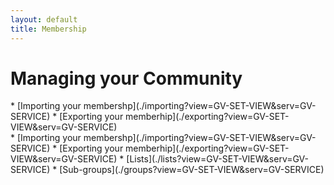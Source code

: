 ```yaml
---
layout: default
title: Membership
---
```


# Managing your Community

<div class="free only">
* [Importing your membershp](./importing?view=GV-SET-VIEW&serv=GV-SERVICE)
* [Exporting your memberhip](./exporting?view=GV-SET-VIEW&serv=GV-SERVICE)
</div>

<div class="gv">
* [Importing your membershp](./importing?view=GV-SET-VIEW&serv=GV-SERVICE)
* [Exporting your memberhip](./exporting?view=GV-SET-VIEW&serv=GV-SERVICE)
* [Lists](./lists?view=GV-SET-VIEW&serv=GV-SERVICE)
* [Sub-groups](./groups?view=GV-SET-VIEW&serv=GV-SERVICE)
</div>

